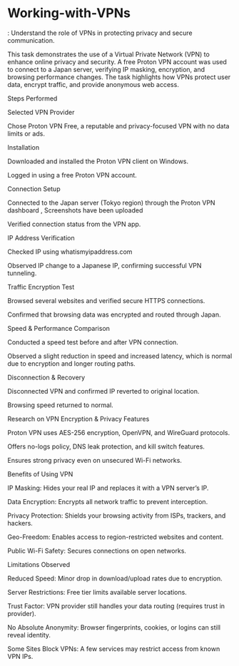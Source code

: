 # Working-with-VPNs
: Understand the role of VPNs in protecting privacy and secure communication.


This task  demonstrates the use of a Virtual Private Network (VPN) to enhance online privacy and security.
A free Proton VPN account was used to connect to a Japan server, verifying IP masking, encryption, and browsing performance changes.
The task highlights how VPNs protect user data, encrypt traffic, and provide anonymous web access.

Steps Performed

Selected VPN Provider

Chose Proton VPN Free, a reputable and privacy-focused VPN with no data limits or ads.

Installation

Downloaded and installed the Proton VPN client on Windows.

Logged in using a free Proton VPN account.

Connection Setup

Connected to the Japan server (Tokyo region) through the Proton VPN dashboard , Screenshots have been uploaded

Verified connection status from the VPN app.

IP Address Verification

Checked IP using whatismyipaddress.com

Observed IP change to a Japanese IP, confirming successful VPN tunneling.

Traffic Encryption Test

Browsed several websites and verified secure HTTPS connections.

Confirmed that browsing data was encrypted and routed through Japan.

Speed & Performance Comparison

Conducted a speed test before and after VPN connection.

Observed a slight reduction in speed and increased latency, which is normal due to encryption and longer routing paths.

Disconnection & Recovery

Disconnected VPN and confirmed IP reverted to original location.

Browsing speed returned to normal.

Research on VPN Encryption & Privacy Features

Proton VPN uses AES-256 encryption, OpenVPN, and WireGuard protocols.

Offers no-logs policy, DNS leak protection, and kill switch features.

Ensures strong privacy even on unsecured Wi-Fi networks.

Benefits of Using VPN

IP Masking: Hides your real IP and replaces it with a VPN server’s IP.

Data Encryption: Encrypts all network traffic to prevent interception.

Privacy Protection: Shields your browsing activity from ISPs, trackers, and hackers.

Geo-Freedom: Enables access to region-restricted websites and content.

Public Wi-Fi Safety: Secures connections on open networks.

 Limitations Observed

Reduced Speed: Minor drop in download/upload rates due to encryption.

Server Restrictions: Free tier limits available server locations.

Trust Factor: VPN provider still handles your data routing (requires trust in provider).

No Absolute Anonymity: Browser fingerprints, cookies, or logins can still reveal identity.

Some Sites Block VPNs: A few services may restrict access from known VPN IPs.
